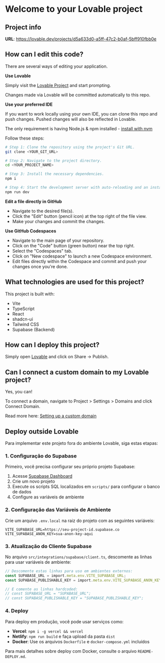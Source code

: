 # Welcome to your Lovable project

## Project info

**URL**: https://lovable.dev/projects/d5a633d0-a5ff-47c2-b0af-5bff910fbb0e

## How can I edit this code?

There are several ways of editing your application.

**Use Lovable**

Simply visit the [Lovable Project](https://lovable.dev/projects/d5a633d0-a5ff-47c2-b0af-5bff910fbb0e) and start prompting.

Changes made via Lovable will be committed automatically to this repo.

**Use your preferred IDE**

If you want to work locally using your own IDE, you can clone this repo and push changes. Pushed changes will also be reflected in Lovable.

The only requirement is having Node.js & npm installed - [install with nvm](https://github.com/nvm-sh/nvm#installing-and-updating)

Follow these steps:

```sh
# Step 1: Clone the repository using the project's Git URL.
git clone <YOUR_GIT_URL>

# Step 2: Navigate to the project directory.
cd <YOUR_PROJECT_NAME>

# Step 3: Install the necessary dependencies.
npm i

# Step 4: Start the development server with auto-reloading and an instant preview.
npm run dev
```

**Edit a file directly in GitHub**

- Navigate to the desired file(s).
- Click the "Edit" button (pencil icon) at the top right of the file view.
- Make your changes and commit the changes.

**Use GitHub Codespaces**

- Navigate to the main page of your repository.
- Click on the "Code" button (green button) near the top right.
- Select the "Codespaces" tab.
- Click on "New codespace" to launch a new Codespace environment.
- Edit files directly within the Codespace and commit and push your changes once you're done.

## What technologies are used for this project?

This project is built with:

- Vite
- TypeScript
- React
- shadcn-ui
- Tailwind CSS
- Supabase (Backend)

## How can I deploy this project?

Simply open [Lovable](https://lovable.dev/projects/d5a633d0-a5ff-47c2-b0af-5bff910fbb0e) and click on Share -> Publish.

## Can I connect a custom domain to my Lovable project?

Yes, you can!

To connect a domain, navigate to Project > Settings > Domains and click Connect Domain.

Read more here: [Setting up a custom domain](https://docs.lovable.dev/tips-tricks/custom-domain#step-by-step-guide)

## Deploy outside Lovable

Para implementar este projeto fora do ambiente Lovable, siga estas etapas:

### 1. Configuração do Supabase

Primeiro, você precisa configurar seu próprio projeto Supabase:

1. Acesse [Supabase Dashboard](https://supabase.com/dashboard)
2. Crie um novo projeto
3. Execute os scripts SQL localizados em `scripts/` para configurar o banco de dados
4. Configure as variáveis de ambiente

### 2. Configuração das Variáveis de Ambiente

Crie um arquivo `.env.local` na raiz do projeto com as seguintes variáveis:

```env
VITE_SUPABASE_URL=https://seu-project-id.supabase.co
VITE_SUPABASE_ANON_KEY=sua-anon-key-aqui
```

### 3. Atualização do Cliente Supabase

No arquivo `src/integrations/supabase/client.ts`, descomente as linhas para usar variáveis de ambiente:

```typescript
// Descomente estas linhas para uso em ambientes externos:
const SUPABASE_URL = import.meta.env.VITE_SUPABASE_URL;
const SUPABASE_PUBLISHABLE_KEY = import.meta.env.VITE_SUPABASE_ANON_KEY;

// E comente as linhas hardcoded:
// const SUPABASE_URL = "SUPABASE_URL";
// const SUPABASE_PUBLISHABLE_KEY = "SUPABASE_PUBLISHABLE_KEY";
```

### 4. Deploy

Para deploy em produção, você pode usar serviços como:

- **Vercel**: `npm i -g vercel && vercel`
- **Netlify**: `npm run build` e faça upload da pasta `dist`
- **Docker**: Use os arquivos `Dockerfile` e `docker-compose.yml` incluídos

Para mais detalhes sobre deploy com Docker, consulte o arquivo `README-DEPLOY.md`.

